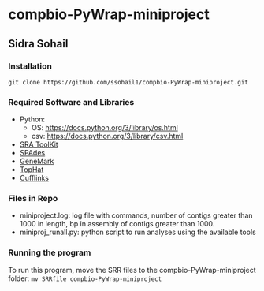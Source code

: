# compbio-PyWrap-miniproject
## Sidra Sohail
### Installation
`git clone https://github.com/ssohail1/compbio-PyWrap-miniproject.git`
### Required Software and Libraries
- Python: 
    - OS: https://docs.python.org/3/library/os.html
    - csv: https://docs.python.org/3/library/csv.html
- [SRA ToolKit](https://github.com/ncbi/sra-tools/wiki/01.-Downloading-SRA-Toolkit#sra-toolkit)
- [SPAdes](https://github.com/ablab/spades#installation)
- [GeneMark](http://exon.gatech.edu/GeneMark/license_download.cgi)
- [TopHat](https://ccb.jhu.edu/software/tophat/downloads/)
- [Cufflinks](http://cole-trapnell-lab.github.io/cufflinks/install/)

### Files in Repo
- miniproject.log: log file with commands, number of contigs greater than 1000 in length, bp in assembly of contigs greater than 1000.
- miniproj_runall.py: python script to run analyses using the available tools

### Running the program
To run this program, move the SRR files to the compbio-PyWrap-miniproject folder:
`mv SRRfile compbio-PyWrap-miniproject`

